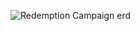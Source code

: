 
![Redemption Campaign erd](https://github.com/user-attachments/assets/d7e19cd6-c1c0-4adc-9736-120850a8f09a)



